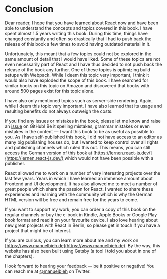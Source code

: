# Conclusion

Dear reader, I hope that you have learned about React now and have been able to understand the concepts and topics covered in this book. I have spent almost 1.5 years writing this book. During this time, things have changed constantly and often so drastically that I had to push back the release of this book a few times to avoid having outdated material in it.

Unfortunately, this meant that a few topics could not be explored in the same amount of detail that I would have liked. Some of these topics are not even necessarily part of React and I have thus decided to not push back the release of the book any further. One of these topics is optimizing build setups with Webpack. While I deem this topic very important, I think it would also have exploded the scope of this book. I have searched for similar books on this topic on Amazon and discovered that books with around 500 pages exist for this topic alone. 

I have also only mentioned topics such as server-side rendering. Again, while I deem this topic very important, I have also learned that its usage and resulting benefits do not always outweigh the costs.

If you find any issues or mistakes in the book, please let me know and raise an [issue](https://github.com/manuelbieh/react-book/issues) on GitHub! Be it spelling mistakes, grammar mistakes or even mistakes in the content — I want this book to be as useful as possible to you. As I have self-published this book, I did not have access to an editor as many big publishing houses do, but I wanted to keep control over all rights and publishing channels which ruled this out. This means, you can still access the German version of this book at [https://lernen.react-js.dev/](https://lernen.react-js.dev/) which would not have been possible with a publisher.

React allowed me to work on a number of very interesting projects over the last few years. Years in which I have learned an immense amount about Frontend and UI development. It has also allowed me to meet a number of great people which share the passion for React. I wanted to share these experiences and learning with the community which is why the German HTML version will be free and remain free for the years to come.

If you want to support my work, you can order a copy of this book on the regular channels or buy the e-book in Kindle, Apple Books or Google Play book format and read it on your favourite device. I also love hearing about new great projects with React in Berlin, so please get in touch if you have a project that might be of interest. 

If you are curious, you can learn more about me and my work on [https://www.manuelbieh.de](https://www.manuelbieh.de). By the way, this website has also been built using Gatsby (a tool I told you about in one of the chapters).

I look forward to hearing your feedback — be it positive or negative! You can reach me at [@manuelbieh](https://twitter.com/ManuelBieh) on Twitter.

